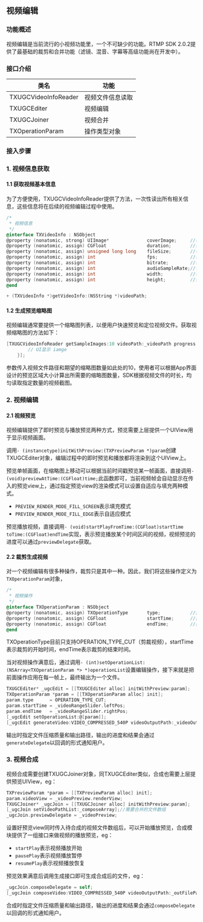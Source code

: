 ﻿## 视频编辑

### 功能概述

视频编辑是当前流行的小视频功能里，一个不可缺少的功能。RTMP SDK 2.0.2提供了最基础的裁剪和合并功能（滤镜、混音、字幕等高级功能尚在开发中）。

### 接口介绍

| 类名                   | 功能       |
| -------------------- | -------- |
| TXUGCVideoInfoReader | 视频文件信息读取 |
| TXUGCEditer          | 视频编辑     |
| TXUGCJoiner          | 视频合并     |
| TXOperationParam     | 操作类型对象   |

### 接入步骤

### 1. 视频信息获取
#### 1.1 获取视频基本信息
为了方便使用，TXUGCVideoInfoReader提供了方法，一次性读出所有相关信息，这些信息将在后续的视频编辑过程中使用。

```objective-c
/*
 * 视频信息
 */
@interface TXVideoInfo : NSObject
@property (nonatomic, strong) UIImage*              coverImage;     //视频首帧图片
@property (nonatomic, assign) CGFloat               duration;       //视频时长(s)
@property (nonatomic, assign) unsigned long long    fileSize;       //视频大小(byte)
@property (nonatomic, assign) int                   fps;            //视频fps
@property (nonatomic, assign) int                   bitrate;        //视频码率 (kbps)
@property (nonatomic, assign) int                   audioSampleRate;//音频采样率
@property (nonatomic, assign) int                   width;          //视频宽度
@property (nonatomic, assign) int                   height;         //视频高度
@end

+ (TXVideoInfo *)getVideoInfo:(NSString *)videoPath;
```

#### 1.2 生成预览缩略图
视频编辑通常要提供一个缩略图列表，以便用户快速预览和定位视频文件。获取视频缩略图的方法如下：

```objective-c
[TXUGCVideoInfoReader getSampleImages:10 videoPath:_videoPath progress:^(int number, UIImage *image) {
        // UI显示 iamge
    }];
```

参数传入视频文件路径和期望的缩略图数量如此处的10，使用者可以根据App界面设计的预览区域大小计算出所需要的缩略图数量，SDK根据视频文件的时长，均匀读取指定数量的视频截图。

### 2. 视频编辑
#### 2.1 视频预览
视频编辑提供了即时预览与播放预览两种方式，预览需要上层提供一个UIView用于显示视频画面。

调用`- (instancetype)initWithPreview:(TXPreviewParam *)param`创建TXUGCEditer对象，编辑过程中的即时预览和播放都将渲染到这个UIView上。

预览单帧画面，在缩略图上移动可以根据当前时间戳预览某一帧画面，直接调用`- (void)previewAtTime:(CGFloat)time;`此函数即可，当前视频帧会自动显示在传入的预览view上，通过指定预览view的渲染模式可以设置自适应与填充两种模式。

*  `PREVIEW_RENDER_MODE_FILL_SCREEN`表示填充模式
*  `PREVIEW_RENDER_MODE_FILL_EDGE`表示自适应模式

预览播放视频，直接调用`- (void)startPlayFromTime:(CGFloat)startTime toTime:(CGFloat)endTime`实现，表示预览播放某个时间区间的视频，视频预览的进度可以通过`previewDelegate`获取。


#### 2.2 裁剪生成视频 

对一个视频编辑有很多种操作，裁剪只是其中一种。因此，我们将这些操作定义为`TXOperationParam`对象，

```objective-c
/*
 * 视频操作
 */
@interface TXOperationParam : NSObject
@property (nonatomic, assign) TXOperationType       type;           //操作类型
@property (nonatomic, assign) CGFloat               startTime;      //操作开始时间(s)
@property (nonatomic, assign) CGFloat               endTime;        //操作结束时间(s)
@end
```

TXOperationType目前只支持OPERATION_TYPE_CUT（剪裁视频），startTime表示裁剪的开始时间，endTime表示裁剪的结束时间。

当对视频操作满意后，通过调用`- (int)setOperationList:(NSArray<TXOperationParam *> *)operationList`设置编辑操作，接下来就是把前面操作应用在每一帧上，最终输出为一个文件。

```objective-c
TXUGCEditer* _ugcEdit = [[TXUGCEditer alloc] initWithPreview:param];
TXOperationParam *param = [[TXOperationParam alloc] init];
param.type      = OPERATION_TYPE_CUT;
param.startTime = _videoRangeSlider.leftPos;
param.endTime   = _videoRangeSlider.rightPos;
[_ugcEdit setOperationList:@[param]];
[_ugcEdit generateVideo:VIDEO_COMPRESSED_540P videoOutputPath:_videoOutputPath];
```
输出时指定文件压缩质量和输出路径，输出的进度和结果会通过`generateDelegate`以回调的形式通知用户。

### 3. 视频合成

视频合成需要创建TXUGCJoiner对象，同TXUGCEditer类似，合成也需要上层提供预览UIView，eg：
```objective-c
TXPreviewParam *param = [[TXPreviewParam alloc] init];
param.videoView = _videoPreview.renderView;
TXUGCJoiner* _ugcJoin = [[TXUGCJoiner alloc] initWithPreview:param];
[_ugcJoin setVideoPathList:_composeArray];//需要合并的文件数组
_ugcJoin.previewDelegate = _videoPreview;
```
设置好预览view同时传入待合成的视频文件数组后，可以开始播放预览，合成模块提供了一组接口来做视频的播放预览，eg：

*  `startPlay`表示视频播放开始
*  `pausePlay`表示视频播放暂停
*  `resumePlay`表示视频播放恢复

预览效果满意后调用生成接口即可生成合成后的文件，eg：
```objective-c
_ugcJoin.composeDelegate = self;
[_ugcJoin composeVideo:VIDEO_COMPRESSED_540P videoOutputPath:_outFilePath];
```

合成时指定文件压缩质量和输出路径，输出的进度和结果会通过`composeDelegate`以回调的形式通知用户。

### 